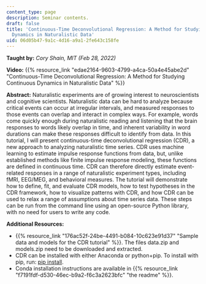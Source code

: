 ```yaml
---
content_type: page
description: Seminar contents.
draft: false
title: 'Continuous-Time Deconvolutional Regression: A Method for Studying Continuous
  Dynamics in Naturalistic Data'
uid: 06d05b47-9a1c-4d16-a9a1-2fe643c158fe
---
```

**Taught by:** *Cory Shain, MIT (Feb 28, 2022)*

**Video:** {{% resource_link "edae2164-9603-4799-a4ca-50a4e45abe2d" "Continuous-Time Deconvolutional Regression: A Method for Studying Continuous Dynamics in Naturalistic Data" %}}

**Abstract:** Naturalistic experiments are of growing interest to neuroscientists and cognitive scientists. Naturalistic data can be hard to analyze because critical events can occur at irregular intervals, and measured responses to those events can overlap and interact in complex ways. For example, words come quickly enough during naturalistic reading and listening that the brain responses to words likely overlap in time, and inherent variability in word durations can make these responses difficult to identify from data. In this tutorial, I will present continuous-time deconvolutional regression (CDR), a new approach to analyzing naturalistic time series. CDR uses machine learning to estimate impulse response functions from data, but, unlike established methods like finite impulse response modeling, these functions are defined in continuous time. CDR can therefore directly estimate event-related responses in a range of naturalistic experiment types, including fMRI, EEG/MEG, and behavioral measures. The tutorial will demonstrate how to define, fit, and evaluate CDR models, how to test hypotheses in the CDR framework, how to visualize patterns with CDR, and how CDR can be used to relax a range of assumptions about time series data. These steps can be run from the command line using an open-source Python library, with no need for users to write any code.

**Additional Resources:**

- {{% resource_link "176ac52f-24be-4491-b084-10c623e91d37" "Sample data and models for the CDR tutorial" %}}. The files data.zip and models.zip need to be downloaded and extracted.
- CDR can be installed with either Anaconda or python+pip. To install with pip, run: [pip install]( https://github.com/coryshain/cdr/archive/refs/tags/v0.5.3.tar.gz).
- Conda installation instructions are available in {{% resource_link "f7191fdf-d530-46ec-b9a2-f6c3a2623bfc" "the readme" %}}.